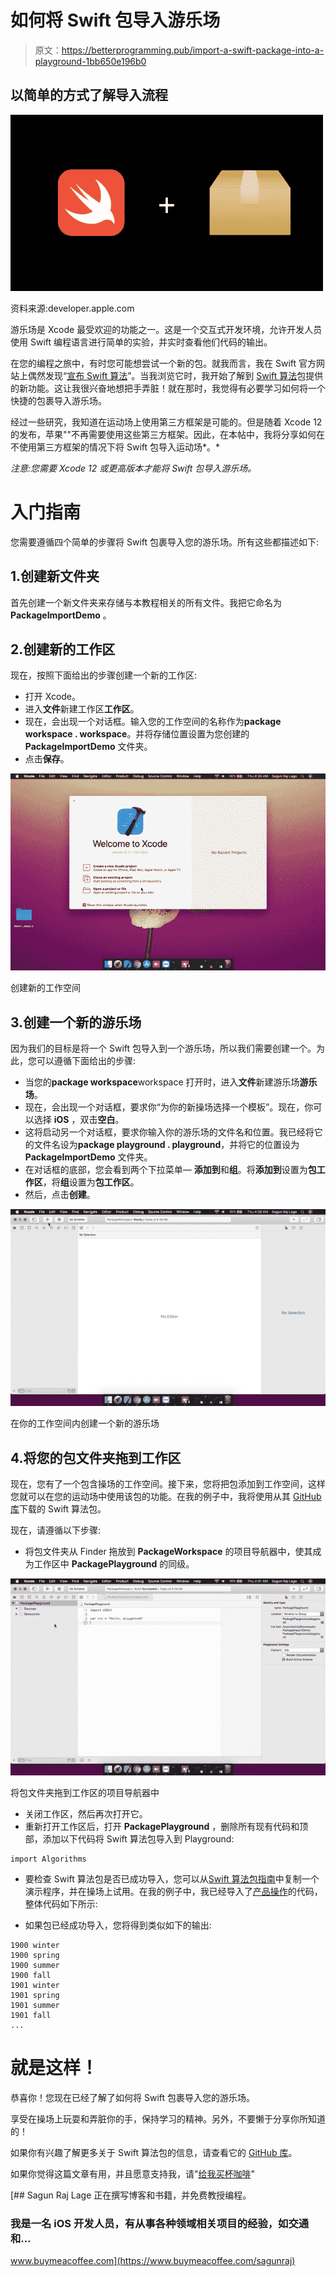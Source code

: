 # 如何将 Swift 包导入游乐场

> 原文：<https://betterprogramming.pub/import-a-swift-package-into-a-playground-1bb650e196b0>

## 以简单的方式了解导入流程

![](img/1628b68b30a490666bc348945059035b.png)

资料来源:developer.apple.com

游乐场是 Xcode 最受欢迎的功能之一。这是一个交互式开发环境，允许开发人员使用 Swift 编程语言进行简单的实验，并实时查看他们代码的输出。

在您的编程之旅中，有时您可能想尝试一个新的包。就我而言，我在 Swift 官方网站上偶然发现“[宣布 Swift 算法](https://swift.org/blog/swift-algorithms/)”。当我浏览它时，我开始了解到 [Swift 算法](https://github.com/apple/swift-algorithms)包提供的新功能。这让我很兴奋地想把手弄脏！就在那时，我觉得有必要学习如何将一个快捷的包裹导入游乐场。

经过一些研究，我知道在运动场上使用第三方框架是可能的。但是随着 Xcode 12 的发布，苹果""不再需要使用这些第三方框架。因此，在本帖中，我将分享如何在不使用第三方框架的情况下将 Swift 包导入运动场*。*

*注意:您需要 Xcode 12 或更高版本才能将 Swift 包导入游乐场。*

# 入门指南

您需要遵循四个简单的步骤将 Swift 包裹导入您的游乐场。所有这些都描述如下:

## 1.创建新文件夹

首先创建一个新文件夹来存储与本教程相关的所有文件。我把它命名为 **PackageImportDemo** 。

## 2.创建新的工作区

现在，按照下面给出的步骤创建一个新的工作区:

*   打开 Xcode。
*   进入**文件**新建工作区**工作区**。
*   现在，会出现一个对话框。输入您的工作空间的名称作为**package workspace . workspace**。并将存储位置设置为您创建的 **PackageImportDemo** 文件夹。
*   点击**保存**。

![](img/328b554c4e9d96b4a7134dfc36077a28.png)

创建新的工作空间

## 3.创建一个新的游乐场

因为我们的目标是将一个 Swift 包导入到一个游乐场，所以我们需要创建一个。为此，您可以遵循下面给出的步骤:

*   当您的**package workspace**workspace 打开时，进入**文件**新建游乐场**游乐场**。
*   现在，会出现一个对话框，要求你“为你的新操场选择一个模板”。现在，你可以选择 **iOS** ，双击**空白**。
*   这将启动另一个对话框，要求你输入你的游乐场的文件名和位置。我已经将它的文件名设为**package playground . playground**，并将它的位置设为 **PackageImportDemo** 文件夹。
*   在对话框的底部，您会看到两个下拉菜单— **添加到**和**组**。将**添加到**设置为**包工作区**，将**组**设置为**包工作区**。
*   然后，点击**创建**。

![](img/32769ad4fc7c74b2d1621230e0f22971.png)

在你的工作空间内创建一个新的游乐场

## 4.将您的包文件夹拖到工作区

现在，您有了一个包含操场的工作空间。接下来，您将把包添加到工作空间，这样您就可以在您的运动场中使用该包的功能。在我的例子中，我将使用从其 [GitHub 库](https://github.com/apple/swift-algorithms)下载的 Swift 算法包。

现在，请遵循以下步骤:

*   将包文件夹从 Finder 拖放到 **PackageWorkspace** 的项目导航器中，使其成为工作区中 **PackagePlayground** 的同级。

![](img/157b786fcde1d74f9633f90469a92101.png)

将包文件夹拖到工作区的项目导航器中

*   关闭工作区，然后再次打开它。
*   重新打开工作区后，打开 **PackagePlayground** ，删除所有现有代码和顶部，添加以下代码将 Swift 算法包导入到 Playground:

```
import Algorithms
```

*   要检查 Swift 算法包是否已成功导入，您可以从[Swift 算法包指南](https://github.com/apple/swift-algorithms/tree/main/Guides)中复制一个演示程序，并在操场上试用。在我的例子中，我已经导入了[产品操作](https://github.com/apple/swift-algorithms/blob/main/Guides/Product.md)的代码，整体代码如下所示:

*   如果包已经成功导入，您将得到类似如下的输出:

```
1900 winter
1900 spring
1900 summer
1900 fall
1901 winter
1901 spring
1901 summer
1901 fall
...
```

# 就是这样！

恭喜你！您现在已经了解了如何将 Swift 包裹导入您的游乐场。

享受在操场上玩耍和弄脏你的手，保持学习的精神。另外，不要懒于分享你所知道的！

如果你有兴趣了解更多关于 Swift 算法包的信息，请查看它的 [GitHub 库](https://github.com/apple/swift-algorithms)。

如果你觉得这篇文章有用，并且愿意支持我，请"[给我买杯咖啡](https://www.buymeacoffee.com/sagunraj)"

[](https://www.buymeacoffee.com/sagunraj) [## Sagun Raj Lage 正在撰写博客和书籍，并免费教授编程。

### 我是一名 iOS 开发人员，有从事各种领域相关项目的经验，如交通和…

www.buymeacoffee.com](https://www.buymeacoffee.com/sagunraj)